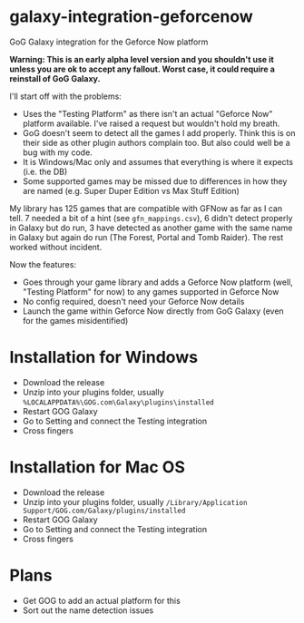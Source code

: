 # galaxy-integration-geforcenow
GoG Galaxy integration for the Geforce Now platform

**Warning: This is an early alpha level version and you shouldn't use it unless you are ok to accept any fallout.  Worst case, it could require a reinstall of GoG Galaxy.**

I'll start off with the problems:

* Uses the "Testing Platform" as there isn't an actual "Geforce Now" platform available.  I've raised a request but wouldn't hold my breath.
* GoG doesn't seem to detect all the games I add properly.  Think this is on their side as other plugin authors complain too.  But also could well be a bug with my code.
* It is Windows/Mac only and assumes that everything is where it expects (i.e. the DB)
* Some supported games may be missed due to differences in how they are named (e.g. Super Duper Edition vs Max Stuff Edition)

My library has 125 games that are compatible with GFNow as far as I can tell.  7 needed a bit of a hint (see `gfn_mappings.csv`), 6 didn't detect properly in Galaxy but do run, 3 have detected as another game with the same name in Galaxy but again do run (The Forest, Portal and Tomb Raider). The rest worked without incident.

Now the features:

* Goes through your game library and adds a Geforce Now platform (well, "Testing Platform" for now) to any games supported in Geforce Now
* No config required, doesn't need your Geforce Now details
* Launch the game within Geforce Now directly from GoG Galaxy (even for the games misidentified)

# Installation for Windows

* Download the release
* Unzip into your plugins folder, usually `%LOCALAPPDATA%\GOG.com\Galaxy\plugins\installed`
* Restart GOG Galaxy
* Go to Setting and connect the Testing integration
* Cross fingers

# Installation for Mac OS

* Download the release
* Unzip into your plugins folder, usually `/Library/Application Support/GOG.com/Galaxy/plugins/installed`
* Restart GOG Galaxy
* Go to Setting and connect the Testing integration
* Cross fingers

# Plans

- Get GOG to add an actual platform for this
- Sort out the name detection issues
